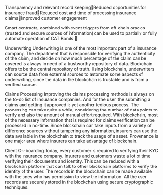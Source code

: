 

Transparency and relevant record keepingReduced opportunities for insurance fraudReduced cost and time of processing insurance claimsImproved customer engagement

Smart contracts, combined with event triggers from oﬀ-chain oracles (trusted and secure sources of information) can be used to partially or fully automate operation of CAT Bonds 

Underwriting
Underwriting is one of the most important part of a insurance company. The department that is responsible for verifying the authenticity of the claim, and decide on how much percentage of the claim can be covered is always in need of a trustworthy repository of data.
Blockchain offers to be the central repository of truth. Using blockchain, underwriters can source data from external sources to automate some aspects of underwriting, since the data in the blockchain is trustable and is from a verified source.

Claims Processing
Improving the claims processing methods is always on the to-do list of insurance companies. And for the user, the submitting a claims and getting it approved is yet another tedious process. The processing can take quite a while, considering the number of data points to verify and also the amount of manual effort required.
With blockchain, most of the necessary information that is required for claims verification can be processed in no-time. Since blockchain can take inputs from a variety of difference sources without tampering any information, insurers can use the data available in the blockchain to track the usage of a asset. Provenance is one major area where insurers can take advantage of blockchain.

Client On-boarding
Today, every customer is required to verifying their KYC with the insurance company. Insurers and customers waste a lot of time verifying their documents and identity. This can be reduced with a blockchain platform that can talk to other blockchain platforms to verify the identity of the user.
The records in the blockchain can be made available with the ones who has permission to view the information. All the user records are securely stored in the blockchain using secure cryptographic techniques.

